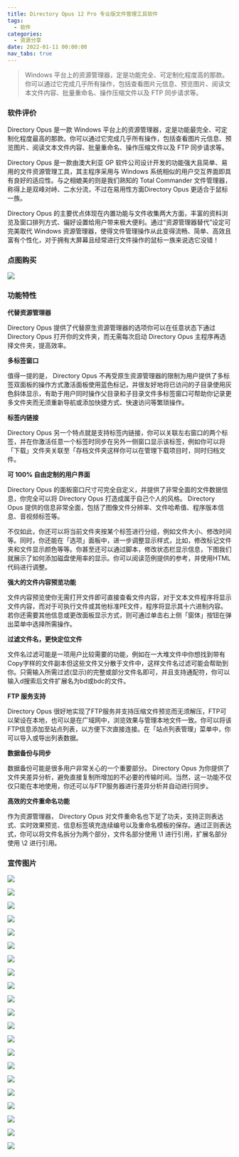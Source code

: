 ```yaml
---
title: Directory Opus 12 Pro 专业版文件管理工具软件
tags:
  - 软件
categories:
  - 资源分享
date: 2022-01-11 00:00:00
nav_tabs: true
---
```


> Windows 平台上的资源管理器，定是功能完全、可定制化程度高的那款。你可以通过它完成几乎所有操作，包括查看图片元信息、预览图片、阅读文本文件内容、批量重命名、操作压缩文件以及 FTP 同步请求等。

<!-- more -->

### 软件评价

Directory Opus 是一款 Windows 平台上的资源管理器，定是功能最完全、可定制化程度最高的那款。你可以通过它完成几乎所有操作，包括查看图片元信息、预览图片、阅读文本文件内容、批量重命名、操作压缩文件以及 FTP 同步请求等。

Directory Opus 是一款由澳大利亚 GP 软件公司设计开发的功能强大且简单、易用的文件资源管理工具，其主程序采用与 Windows 系统相似的用户交互界面即具有良好的适应性。与之相媲美的则是我们熟知的 Total Commander 文件管理器，称得上是双峰对峙、二水分流，不过在易用性方面Directory Opus 更适合于鼠标一族。

Directory Opus 的主要优点体现在内置功能与文件收集两大方面，丰富的资料浏览及窗口排列方式、偏好设置给用户带来极大便利。通过“资源管理器替代”设定可完美取代 Windows 资源管理器，使得文件管理操作从此变得流畅、简单、高效且富有个性化，对于拥有大屏幕且经常进行文件操作的鼠标一族来说选它没错！

### 点图购买

[![](https://cdn.dusays.com/2022/01/422-1.png)](https://r-g.io/JS6zxk)

### 功能特性

**代替资源管理器**

Directory Opus 提供了代替原生资源管理器的选项你可以在任意状态下通过 Directory Opus 打开你的文件夹，而无需每次启动 Directory Opus 主程序再选择文件夹，提高效率。

**多标签窗口**

值得一提的是， Directory Opus 不再受原生资源管理器的限制为用户提供了多标签双面板的操作方式激活面板使用蓝色标记，并很友好地将已访问的子目录使用灰色斜体显示，有助于用户同时操作父目录和子目录文件多标签窗口可帮助你记录更多文件夹而无须重新导航或添加快捷方式、快速访问等繁琐操作。

**标签内链接**

Directory Opus 另一个特点就是支持标签内链接，你可以关联左右窗口的两个标签，并在你激活任意一个标签时同步在另外一侧窗口显示该标签，例如你可以将「下载」文件夹关联至「存档文件夹这样你可以在管理下载项目时，同时归档文件。

**可 100% 自由定制的用户界面**

Directory Opus 的面板窗口尺寸可完全自定义，并提供了非常全面的文件数据信息，你完全可以将 Directory Opus 打造成属于自己个人的风格。 Directory Opus 提供的信息非常全面，包括了图像文件分辨率、文件哈希值、程序版本信息、音视频标签等。

不仅如此，你还可以将当前文件夹按某个标签进行分组，例如文件大小、修改时间等。同时，你还能在「选项」面板中，进一步调整显示样式，比如，修改标记文件夹和文件显示颜色等等。你甚至还可以通过脚本，修改状态栏显示信息，下图我们就展示了如何添加磁盘使用率的显示。你可以阅读范例提供的参考，并使用HTML代码进行调整。

**强大的文件内容预览功能**

文件内容预览使你无需打开文件即可直接查看文件内容，对于文本文件程序将显示文件内容，而对于可执行文件或其他标准PE文件，程序将显示其十六进制内容。若你还需要其他信息或更改面板显示方式，则可通过单击右上侧「窗体」按钮在弹出菜单中选择所需操作。

**过滤文件名，更快定位文件**

文件名过滤可能是一项用户比较需要的功能，例如在一大堆文件中你想找到带有Copy字样的文件副本但这些文件又分散于文件中，这样文件名过滤可能会帮助到你。只需输入所需过滤(显示)的完整或部分文件名即可，并且支持通配符，你可以输入d搜索后文件扩展名为bd或bdc的文件。

**FTP 服务支持**

Directory Opus 很好地实现了FTP服务并支持压缩文件预览而无须解压，FTP可以架设在本地，也可以是在广域网中，浏览效果与管理本地文件一致。你可以将该FTP信息添加至站点列表，以方便下次直接连接。在「站点列表管理」菜单中，你可以导入或导出列表数据。

**数据备份与同步**

数据备份可能是很多用户非常关心的一个重要部分。 Directory Opus 为你提供了文件夹差异分析，避免直接复制所增加的不必要的传输时间。当然，这一功能不仅仅只能在本地使用，你还可以与FTP服务器进行差异分析并自动进行同步。

**高效的文件重命名功能**

作为资源管理器， Directory Opus 对文件重命名也下足了功夫，支持正则表达式、实时效果预览、信息标签填充连续编号以及重命名模板的保存。通过正则表达式，你可以将文件名拆分为两个部分，文件名部分使用 \1 进行引用，扩展名部分使用 \2 进行引用。

### 宣传图片

![](https://cdn.dusays.com/2022/01/422-2.png)

![](https://cdn.dusays.com/2022/01/422-3.png)

![](https://cdn.dusays.com/2022/01/422-4.png)

![](https://cdn.dusays.com/2022/01/422-5.png)

![](https://cdn.dusays.com/2022/01/422-6.png)

![](https://cdn.dusays.com/2022/01/422-7.png)

![](https://cdn.dusays.com/2022/01/422-8.png)

![](https://cdn.dusays.com/2022/01/422-9.png)

![](https://cdn.dusays.com/2022/01/422-10.png)

![](https://cdn.dusays.com/2022/01/422-11.png)

![](https://cdn.dusays.com/2022/01/422-12.png)

![](https://cdn.dusays.com/2022/01/422-13.png)

![](https://cdn.dusays.com/2022/01/422-14.png)

![](https://cdn.dusays.com/2022/01/422-15.png)

![](https://cdn.dusays.com/2022/01/422-16.png)

![](https://cdn.dusays.com/2022/01/422-17.png)

![](https://cdn.dusays.com/2022/01/422-18.png)

![](https://cdn.dusays.com/2022/01/422-19.png)

![](https://cdn.dusays.com/2022/01/422-20.png)

![](https://cdn.dusays.com/2022/01/422-21.png)

![](https://cdn.dusays.com/2022/01/422-22.png)
